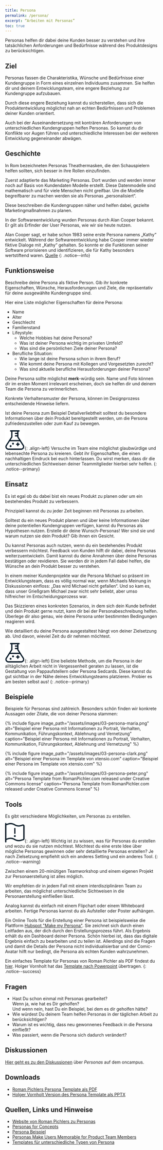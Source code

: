 ```yaml
---
title: Persona
permalink: /persona/
excerpt: “Arbeiten mit Personas”
toc: true
---
```


Personas helfen dir dabei deine Kunden besser zu verstehen und ihre tatsächlichen Anforderungen und Bedürfnisse während des Produktdesigns zu berücksichtigen. 

## Ziel

Personas fassen die Charakteristika, Wünsche und Bedürfnisse einer Kundengruppe in Form eines einzelnen Individuums zusammen.
Sie helfen dir und deinem Entwicklungsteam, eine engere Beziehung zur Kundengruppe aufzubauen. 

Durch diese engere Beziehung kannst du sicherstellen, dass sich die Produktentwicklung möglichst nah an echten Bedürfnissen und Problemen deiner Kunden orientiert.

Auch bei der Auseinandersetzung mit konträren Anforderungen von unterschiedlichen Kundengruppen helfen Personas.
So kannst du dir Konflikte vor Augen führen und unterschiedliche Interessen bei der weiteren Entwicklung gegeneinander abwägen.

## Geschichte

In Rom bezeichneten Personas Theathermasken, die den Schauspielern helfen sollten, sich besser in ihre Rollen einzufinden. 

Zuerst adaptierte das Marketing Personas.
Dort wurden und werden immer noch auf Basis von Kundendaten Modelle erstellt.
Diese Datenmodelle sind mathematisch und für viele Menschen nicht greifbar.
Um die Modelle begreifbarer zu machen werden sie als Personas „personalisiert“. 

Diese beschreiben die Kundengruppen näher und helfen dabei, gezielte Marketingmaßnahmen zu planen.

In der Softwareentwicklung wurden Personas durch Alan Cooper bekannt.
Er gilt als Erfinder der User Personas, wie wir sie heute nutzen.

Alan Cooper sagt, er habe schon 1983 seine erste Persona namens „Kathy“ entwickelt.
Während der Softwareentwicklung habe Cooper immer wieder fiktive Dialoge mit „Kathy“ gehalten.
So konnte er die Funktionen seiner Software priorisieren und identifizieren, die für Kathy besonders wertstiftend waren. [Quelle][1]
{: .notice--info}

## Funktionsweise

Beschreibe deine Persona als fiktive Person.
Gib ihr konkrete Eigenschaften, Wünsche, Herausforderungen und Ziele, die repräsentativ für deine ausgewählte Kundengruppe sind.

Hier eine Liste möglicher Eigenschaften für deine Persona:

* Name
* Alter
* Geschlecht
* Familienstand
* Lifeystyle:
	* Welche Hobbies hat deine Persona?
	* Was ist deiner Persona wichtig im privaten Umfeld?
	* Was sind die persönlichen Ziele deiner Persona?
* Berufliche Situation:
	* Wie lange ist deine Persona schon in ihrem Beruf?
	* Wie kommt deine Persona mit Kollegen und Vorgesetzten zurecht?
	* Was sind aktuelle berufliche Herausforderungen deiner Persona?

Deine Persona sollte möglichst **merk**-würdig sein. 
Name und Foto können dir im ersten Moment irrelevant erscheinen, doch sie helfen dir und deinem Team die Persona zu verinnerlichen. 

Konkrete Verhaltensmuster der Persona, können im Designprozess entscheidende Hinweise liefern. 

Ist deine Persona zum Beispiel Detailverliebtheit solltest du besondere Informationen über dein Produkt bereitgestellt werden, um die Persona zufriedenzustellen oder zum Kauf zu bewegen. 

![image-left][image-1]{: .align-left}
Versuche im Team eine möglichst glaubwürdige und lebensechte Persona zu kreieren.
Gebt ihr Eigenschaften, die einen nachhaltigen Eindruck bei euch hinterlassen.
Du wirst merken, dass dir die unterschiedlichen Sichtweisen deiner Teammitglieder hierbei sehr helfen.
{: .notice--primary}

## Einsatz

Es ist egal ob du dabei bist ein neues Produkt zu planen oder um ein bestehendes Produkt zu verbessern.

Prinzipiell kannst du zu jeder Zeit beginnen mit Personas zu arbeiten.

Solltest du ein neues Produkt planen und über keine Informationen über deine potentiellen Kundengruppen verfügen, kannst du Personas als Hypothesen nutzen. 
Erstelle dir deine Wunsch-Personas!
Wer sind sie und warum nutzen sie dein Produkt?
Gib ihnen ein Gesicht.

Du kannst Personas auch nutzen, wenn du ein bestehendes Produkt verbessern möchtest.
Feedback von Kunden hilft dir dabei, deine Personas weiterzuentwickeln. 
Damit kannst du deine Annahmen über deine Personas bestätigen oder revidieren.
Sie werden dir in jedem Fall dabei helfen, die Wünsche an dein Produkt besser zu verstehen. 

In einem meiner Kundenprojekte war die Persona Michael so präsent im Entwicklungsteam, dass es völlig normal war, wenn Michaels Meinung in Diskussionen einfloss:
„Das wird Michael nicht gefallen“.
Und so kam es, dass unser Grießgram Michael zwar nicht sehr beliebt, aber umso hilfreicher im Entscheidungsprozess war.

Das Skizzieren eines konkreten Szenarios, in dem sich dein Kunde befindet und dein Produkt gerne nutzt, kann dir bei der Personabeschreibung helfen.
Überlege dir also genau, wie deine Persona unter bestimmten Bedingungen reagieren wird.

Wie detailliert du deine Persona ausgestaltest hängt von deiner Zielsetzung ab.
Und davon, wieviel Zeit du dir nehmen möchtest.

![image-left][image-2]{: .align-left}
Eine beliebte Methode, um die Persona in der alltäglichen Arbeit nicht in Vergessenheit geraten zu lassen, ist die Gestaltung von Pappaufstellern oder Persona Sedcards.
Diese kannst du gut sichtbar in der Nähe deines Entwicklungsteams platzieren.
Probier es am besten selbst aus!
{: .notice--primary}

## Beispiele

Beispiele für Personas sind zahlreich.
Besonders schön finden wir konkrete Aussagen oder Zitate, die von deiner Persona stammen:

{% include figure image_path="/assets/images/03-persona-maria.png" alt="Beispiel einer Persona mit Informationen zu Portrait, Verhalten, Kommunikation, Führungskontext, Ablehnung und Vernetzung" caption="Beispiel einer Persona mit Informationen zu Portrait, Verhalten, Kommunikation, Führungskontext, Ablehnung und Vernetzung" %}

{% include figure image_path="/assets/images/03-persona-clark.png" alt="Beispiel einer Persona im Template von xtensio.com" caption="Beispiel einer Persona im Template von xtensio.com" %} 

{% include figure image_path="/assets/images/03-persona-peter.png" alt="Persona Template from RomanPichler.com released under Creative Commons license" caption="Persona Template from RomanPichler.com released under Creative Commons license" %}

## Tools

Es gibt verschiedene Möglichkeiten, um Personas zu erstellen. 

![image-left][image-3]{: .align-left} 
Wichtig ist zu wissen, was für Personas du erstellen und wozu du sie nutzen möchtest. 
Möchtest du eine erste Idee über mögliche Personas gewinnen oder sehr detaillierte Personas erstellen?
Je nach Zielsetzung empfiehlt sich ein anderes Setting und ein anderes Tool.
{: .notice--warning}

Zwischen einem 20-minütigen Teamworkshop und einem eigenen Projekt zur Personaerstellung ist alles möglich. 

Wir empfehlen dir in jedem Fall mit einem interdisziplinären Team zu arbeiten, das möglichst unterschiedliche Sichtweisen in die Personaerstellung einfließen lässt.

Analog kannst du einfach mit einem Flipchart oder einem Whiteboard arbeiten.
Fertige Personas kannst du als Aufsteller oder Poster aufhängen. 

Ein Online Tools für die Erstellung einer Persona ist beispielsweise die Plattform [Hubspot "Make my Persona"][2].
Sie zeichnet sich durch einen Leitfaden aus, der dich durch den Erstellungsprozess führt.
Als Ergebnis erhält du ein Dashboard deiner Persona.
Schön hierbei ist, dass das digitale Ergebnis einfach zu bearbeiten und zu teilen ist.
Allerdings sind die Fragen und damit die Details der Persona nicht individualisierbar und der Comic-Avatar hilft nur bedingt, die Persona als echten Kunden wahrzunehmen.

Ein einfaches Template für Personas von Roman Pichler als PDF findest du [hier][3].
Holger Vornholt hat das [Template nach Powerpoint][4] übertragen.
{: .notice--success}

## Fragen

* Hast Du schon einmal mit Personas gearbeitet?  
	Wenn ja, wie hat es Dir geholfen?  
	Und wenn nein, hast Du ein Beispiel, bei dem es dir geholfen hätte?
* Wie würdest Du deinem Team helfen Personas in der täglichen Arbeit zu berücksichtigen?
* Warum ist es wichtig, dass neu gewonnenes Feedback in die Persona einfließt?
* Was passiert, wenn die Persona sich dadurch verändert?

## Diskussionen

[Hier geht es zu den Diskussionen][5] über *Personas* auf dem oncampus.

## Downloads

* [Roman Pichlers Persona Template als PDF][6]
* [Holger Vornholt Version des Persona Template als PPTX][7]

## Quellen, Links und Hinweise

* [Website von Roman Pichlers zu Personas][8]
* [Personas for Concepts][9]
* [Persona Beispiel][10]
* [Personas Make Users Memorable for Product Team Members][11]
* [Templates für unterschiedliche Typen von Persona][12]

[1]:	https://www.muuuh.de/hub/consulting/personas-was-ist-das-wie-mache-ich-es-und-worauf-muss-ich-achten "Artikel: Personas - Was ist das, wie mache ich es und worauf muss ich achten?"
[2]:	https://www.hubspot.de/make-my-persona
[3]:	/assets/downloads/03-persona-template-roman-pichler.pdf
[4]:	/assets/downloads/03-persona-template-holger-vornholt.pptx
[5]:	https://www.oncampus.de/course/weiterbildung/moocs/apomooc/section-5/47469-aufgabenforum-von-der-idee-zur-persona
[6]:	/assets/downloads/03-persona-template-roman-pichler.pdf
[7]:	/assets/downloads/03-persona-template-holger-vornholt.pptx
[8]:	https://www.romanpichler.com/tools/the-persona-template
[9]:	https://challenges.openideo.com/blog/personas-for-concepts
[10]:	https://www.romanpichler.com/blog/persona-template-for-agile-product-management/
[11]:	https://www.nngroup.com/articles/persona/
[12]:	https://xtensio.com/user-persona/

[image-1]:	/assets/images/lab-flask-experiment.png
[image-2]:	/assets/images/lab-flask-experiment.png
[image-3]:	/assets/images/flag-warning.png